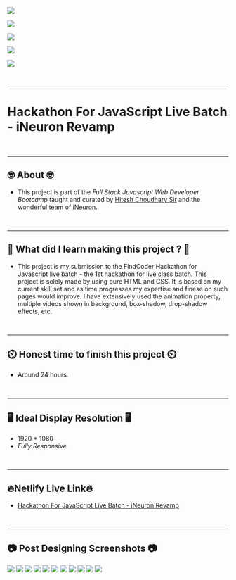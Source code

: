 
![](https://img.shields.io/badge/Hackathon%20For%20JavaScript%20Live%20Batch%20-iNeuron%20Revamp%20-brightgreen)

![](https://img.shields.io/badge/Tech%20Stack-HTML%20%7C%20CSS-blue)

![](https://img.shields.io/badge/Special%20Thanks-Hitesh%20Choudhary%20%7C%20iNeuron-orange)

![](https://img.shields.io/badge/Project%20Owner-Manik%20Dixit-lightgrey)

![](https://img.shields.io/badge/Motto-%E2%80%9CAny%20fool%20can%20write%20code%20that%20a%20computer%20can%20understand.%20Good%20programmers%20write%20code%20that%20humans%20can%20understand.%E2%80%9D%20%E2%80%93%20Martin%20Fowler-red)

&nbsp;
***

# **Hackathon For JavaScript Live Batch - iNeuron Revamp**

&nbsp;
***
## **🤓 About 🤓**

- This project is part of the *Full Stack Javascript Web Developer Bootcamp* taught and curated by [Hitesh Choudhary Sir](https://www.instagram.com/hiteshchoudharyofficial) and the wonderful team of [iNeuron](https://ineuron.ai/).


&nbsp;
***
## **🤔 What did I learn making this project ? 🤔**

- This project is my submission to the FindCoder Hackathon for Javascript live batch - the 1st hackathon for live class batch. This project is solely made by using pure HTML and CSS. It is based on my current skill set and as time progresses my expertise and finese on such pages would improve. I have extensively used the animation property, multiple videos shown in background, box-shadow, drop-shadow effects, etc.

&nbsp;
***
## **⏲️ Honest time to finish this project ⏲️**

- Around 24 hours. 

&nbsp;
***
## **🖥️ Ideal Display Resolution 🖥️**

- 1920 * 1080
- *Fully Responsive.*

&nbsp;
***
## **🔥Netlify Live Link🔥**
- [Hackathon For JavaScript Live Batch - iNeuron Revamp]()

&nbsp;
***
## **📷 Post Designing Screenshots 📷**
![](https://github.com/manikD1/iNeuron---Revamp/blob/main/Screenshots/Actual-Screenshot1.PNG)
![](https://github.com/manikD1/iNeuron---Revamp/blob/main/Screenshots/Actual-Screenshot2.PNG)
![](https://github.com/manikD1/iNeuron---Revamp/blob/main/Screenshots/Actual-Screenshot3.PNG)
![](https://github.com/manikD1/iNeuron---Revamp/blob/main/Screenshots/Actual-Screenshot4.PNG)
![](https://github.com/manikD1/iNeuron---Revamp/blob/main/Screenshots/Actual-Screenshot5.PNG)
![](https://github.com/manikD1/iNeuron---Revamp/blob/main/Screenshots/Actual-Screenshot6.PNG)
![](https://github.com/manikD1/iNeuron---Revamp/blob/main/Screenshots/Actual-Screenshot7.PNG)
![](https://github.com/manikD1/iNeuron---Revamp/blob/main/Screenshots/Actual-Screenshot8.PNG)
![](https://github.com/manikD1/iNeuron---Revamp/blob/main/Screenshots/Actual-Screenshot9.PNG)
![](https://github.com/manikD1/iNeuron---Revamp/blob/main/Screenshots/Actual-Screenshot10.PNG)
![](https://github.com/manikD1/iNeuron---Revamp/blob/main/Screenshots/Actual-Screenshot11.PNG)
